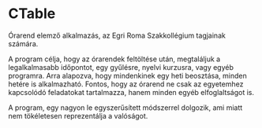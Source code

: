 # CTable
Órarend elemző alkalmazás, az Egri Roma Szakkollégium tagjainak számára.

A program célja, hogy az órarendek feltöltése után, megtaláljuk a legalkalmasabb időpontot, egy gyűlésre, nyelvi kurzusra, vagy egyéb programra. Arra alapozva, hogy mindenkinek egy heti beosztása, minden hetére is alkalmazható. Fontos, hogy az órarend ne csak az egyetemhez kapcsolódó feladatokat tartalmazza, hanem minden egyéb elfoglaltságot is.

A program, egy nagyon le egyszerűsített módszerrel dolgozik, ami miatt nem tökéletesen reprezentálja a valóságot.

